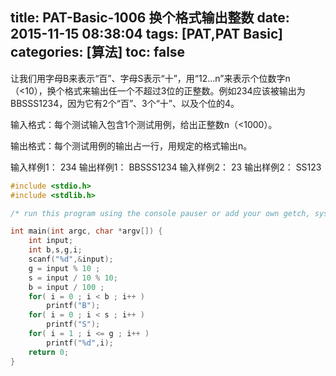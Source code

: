 title: PAT-Basic-1006 换个格式输出整数
date: 2015-11-15 08:38:04
tags: [PAT,PAT Basic]
categories: [算法]
toc: false
---
让我们用字母B来表示“百”、字母S表示“十”，用“12...n”来表示个位数字n（<10），换个格式来输出任一个不超过3位的正整数。例如234应该被输出为BBSSS1234，因为它有2个“百”、3个“十”、以及个位的4。

输入格式：每个测试输入包含1个测试用例，给出正整数n（<1000）。

输出格式：每个测试用例的输出占一行，用规定的格式输出n。

输入样例1：
234
输出样例1：
BBSSS1234
输入样例2：
23
输出样例2：
SS123
```c
#include <stdio.h>
#include <stdlib.h>

/* run this program using the console pauser or add your own getch, system("pause") or input loop */

int main(int argc, char *argv[]) {
	int input; 
	int b,s,g,i;
	scanf("%d",&input);
	g = input % 10 ;
	s = input / 10 % 10;
	b = input / 100 ;
	for( i = 0 ; i < b ; i++ )
		printf("B");
	for( i = 0 ; i < s ; i++ )
		printf("S");
	for( i = 1 ; i <= g ; i++ )
		printf("%d",i);
	return 0;
}
```
